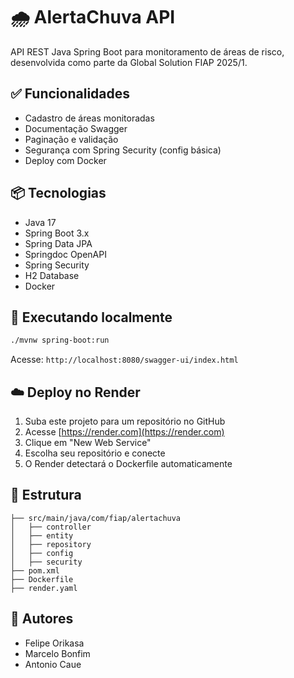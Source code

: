 # 🌧️ AlertaChuva API

API REST Java Spring Boot para monitoramento de áreas de risco, desenvolvida como parte da Global Solution FIAP 2025/1.

## ✅ Funcionalidades

- Cadastro de áreas monitoradas
- Documentação Swagger
- Paginação e validação
- Segurança com Spring Security (config básica)
- Deploy com Docker

## 📦 Tecnologias

- Java 17
- Spring Boot 3.x
- Spring Data JPA
- Springdoc OpenAPI
- Spring Security
- H2 Database
- Docker

## 🚀 Executando localmente

```bash
./mvnw spring-boot:run
```

Acesse: `http://localhost:8080/swagger-ui/index.html`

## ☁️ Deploy no Render

1. Suba este projeto para um repositório no GitHub
2. Acesse [https://render.com](https://render.com)
3. Clique em "New Web Service"
4. Escolha seu repositório e conecte
5. O Render detectará o Dockerfile automaticamente

## 📁 Estrutura

```
├── src/main/java/com/fiap/alertachuva
│   ├── controller
│   ├── entity
│   ├── repository
│   ├── config
│   ├── security
├── pom.xml
├── Dockerfile
├── render.yaml
```

## 👤 Autores

- Felipe Orikasa
- Marcelo Bonfim
- Antonio Caue


